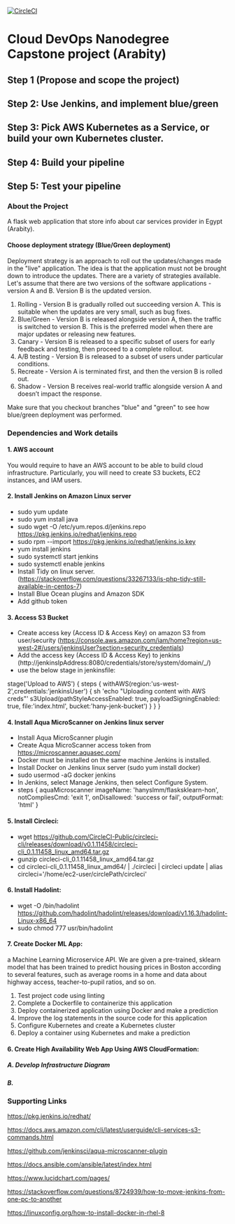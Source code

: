 
[![CircleCI](https://circleci.com/gh/hanyslmm/DevOpsCapstoneArabity.svg?style=svg)](https://circleci.com/gh/hanyslmm/DevOpsCapstoneArabity)

# Cloud DevOps Nanodegree Capstone project (Arabity)

## Step 1 (Propose and scope the project)
## Step 2: Use Jenkins, and implement blue/green
## Step 3: Pick AWS Kubernetes as a Service, or build your own Kubernetes cluster.
## Step 4: Build your pipeline
## Step 5: Test your pipeline

### About the Project
A flask web application that store info about car services provider in Egypt (Arabity).

#### Choose deployment strategy (Blue/Green deployment)

Deployment strategy is an approach to roll out the updates/changes made in the "live" application. The idea is that the application must not be brought down to introduce the updates. There are a variety of strategies available. Let's assume that there are two versions of the software applications - version A and B. Version B is the updated version.

1. Rolling - Version B is gradually rolled out succeeding version A. This is suitable when the updates are very small, such as bug fixes.
2. Blue/Green - Version B is released alongside version A, then the traffic is switched to version B. This is the preferred model when there are major updates or releasing new features.
3. Canary - Version B is released to a specific subset of users for early feedback and testing, then proceed to a complete rollout.
4. A/B testing - Version B is released to a subset of users under particular conditions.
5. Recreate - Version A is terminated first, and then the version B is rolled out.
6. Shadow - Version B receives real-world traffic alongside version A and doesn’t impact the response.

Make sure that you checkout branches "blue" and "green" to see how blue/green deployment was performed.

### Dependencies and Work details
#### 1. AWS account
You would require to have an AWS account to be able to build cloud infrastructure. Particularly, you will need to create S3 buckets, EC2 instances, and IAM users.

#### 2. Install Jenkins on Amazon Linux server
* sudo yum update
* sudo yum install java
* sudo wget -O /etc/yum.repos.d/jenkins.repo https://pkg.jenkins.io/redhat/jenkins.repo
* sudo rpm --import https://pkg.jenkins.io/redhat/jenkins.io.key
* yum install jenkins
* sudo systemctl start jenkins
* sudo systemctl enable jenkins
* Install Tidy on linux server. (https://stackoverflow.com/questions/33267133/is-php-tidy-still-available-in-centos-7)
* Install Blue Ocean plugins and Amazon SDK
* Add github token

#### 3. Access S3 Bucket
* Create access key (Access ID & Access Key) on amazon S3 from user/security (https://console.aws.amazon.com/iam/home?region=us-west-2#/users/jenkinsUser?section=security_credentials)
* Add the access key (Access ID & Access Key) to jenkins (http://jenkinsIpAddress:8080/credentials/store/system/domain/_/)
* use the below stage in jenkinsfile:

stage('Upload to AWS') {
     steps {
         withAWS(region:'us-west-2',credentials:'jenkinsUser') {
         sh 'echo "Uploading content with AWS creds"'
             s3Upload(pathStyleAccessEnabled: true, payloadSigningEnabled: true, file:'index.html', bucket:'hany-jenk-bucket')
         }
     }
}

#### 4. Install Aqua MicroScanner on Jenkins linux server

* Install Aqua MicroScanner plugin
* Create Aqua MicroScanner access token from https://microscanner.aquasec.com/
* Docker must be installed on the same machine Jenkins is installed.
* Install Docker on Jenkins linux server (sudo yum install docker)
* sudo usermod -aG docker jenkins
* In Jenkins, select Manage Jenkins, then select Configure System.
*   steps {
     aquaMicroscanner imageName: 'hanyslmm/flasksklearn-hon', notCompliesCmd: 'exit 1', onDisallowed: 'success or fail', outputFormat: 'html'
  }

#### 5. Install Circleci:
* wget https://github.com/CircleCI-Public/circleci-cli/releases/download/v0.1.11458/circleci-cli_0.1.11458_linux_amd64.tar.gz
* gunzip circleci-cli_0.1.11458_linux_amd64.tar.gz
* cd circleci-cli_0.1.11458_linux_amd64/ | ./circleci | circleci update | alias circleci='/home/ec2-user/circlePath/circleci'

#### 6. Install Hadolint:
* wget -O /bin/hadolint https://github.com/hadolint/hadolint/releases/download/v1.16.3/hadolint-Linux-x86_64
* sudo chmod 777 usr/bin/hadolint
#### 7. Create Docker ML App:
a Machine Learning Microservice API. We are given a pre-trained, sklearn model that has been trained to predict housing prices in Boston according to several features, such as average rooms in a home and data about highway access, teacher-to-pupil ratios, and so on.
  1. Test project code using linting
  1. Complete a Dockerfile to containerize this application
  1. Deploy containerized application using Docker and make a prediction
  1. Improve the log statements in the source code for this application
  1. Configure Kubernetes and create a Kubernetes cluster
  1. Deploy a container using Kubernetes and make a prediction

#### 6. Create High Availability Web App Using AWS CloudFormation:
##### A. Develop Infrastructure Diagram
##### B.


### Supporting Links

https://pkg.jenkins.io/redhat/

https://docs.aws.amazon.com/cli/latest/userguide/cli-services-s3-commands.html

https://github.com/jenkinsci/aqua-microscanner-plugin

https://docs.ansible.com/ansible/latest/index.html

https://www.lucidchart.com/pages/

https://stackoverflow.com/questions/8724939/how-to-move-jenkins-from-one-pc-to-another

https://linuxconfig.org/how-to-install-docker-in-rhel-8
